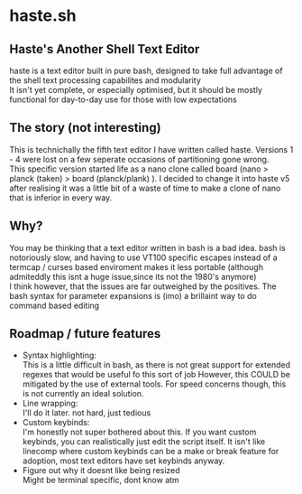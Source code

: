 # haste.sh
## Haste's Another Shell Text Editor
haste is a text editor built in pure bash, designed to take full advantage of the shell text processing capabilites and modularity  
It isn't yet complete, or especially optimised, but it should be mostly functional for day-to-day use for those with low expectations  

## The story (not interesting)
This is technichally the fifth text editor I have written called haste. Versions 1 - 4 were lost on a few seperate occasions of partitioning gone wrong.  
This specific version started life as a nano clone called board (nano > planck (taken) > board (planck/plank) ). I decided to change it into haste v5 after realising it was a little bit of a waste of time to make a clone of nano that is inferior in every way.  


## Why?
You may be thinking that a text editor written in bash is a bad idea. bash is notoriously slow, and having to use VT100 specific escapes instead of a termcap / curses based enviroment makes it less portable (although admiteddly this isnt a huge issue,since its not the 1980's anymore)  
I think however, that the issues are far outweighed by the positives. The bash syntax for parameter expansions is (imo) a brillaint way to do command based editing  

## Roadmap / future features
 - Syntax highlighting:  
	This is a little difficult in bash, as there is not great support for extended regexes that would be useful fo this sort of job
	However, this COULD be mitigated by the use of external tools. For speed concerns though, this is not currently an ideal solution.
 - Line wrapping:  
	I'll do it later. not hard, just tedious
 - Custom keybinds:  
	I'm honestly not super bothered about this. If you want custom keybinds, you can realistically just edit the script itself. It isn't like linecomp where custom keybinds can be a make or break feature for adoption, most text editors have set keybinds anyway.
 - Figure out why it doesnt like being resized  
	Might be terminal specific, dont know atm
